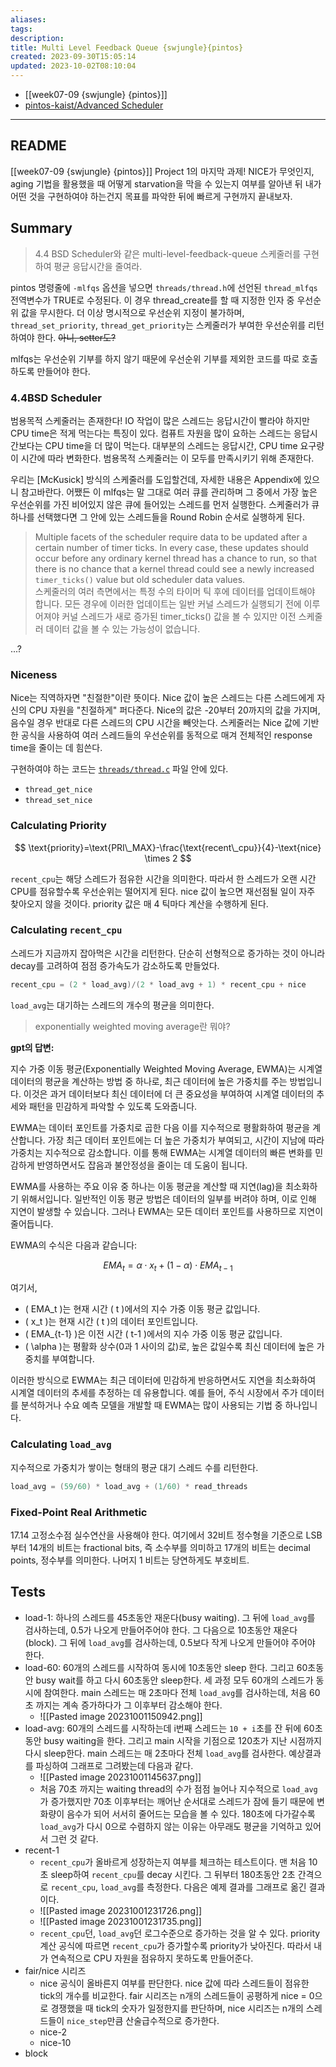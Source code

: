 ```yaml
---
aliases: 
tags: 
description:
title: Multi Level Feedback Queue {swjungle}{pintos}
created: 2023-09-30T15:05:14
updated: 2023-10-02T08:10:04
---
```

- [[week07-09 {swjungle} {pintos}]]
- [pintos-kaist/Advanced Scheduler](https://casys-kaist.github.io/pintos-kaist/project1/advanced_scheduler.html)
___

## README

[[week07-09 {swjungle} {pintos}]] Project 1의 마지막 과제! NICE가 무엇인지, aging 기법을 활용했을 때 어떻게 starvation을 막을 수 있는지 여부를 알아낸 뒤 내가 어떤 것을 구현하여야 하는건지 목표를 파악한 뒤에 빠르게 구현까지 끝내보자.

## Summary

> 4.4 BSD Scheduler와 같은 multi-level-feedback-queue 스케줄러를 구현하여 평균 응답시간을 줄여라.

pintos 명령줄에 `-mlfqs` 옵션을 넣으면 `threads/thread.h`에 선언된 `thread_mlfqs` 전역변수가 TRUE로 수정된다. 이 경우 thread_create를 할 때 지정한 인자 중 우선순위 값을 무시한다. 더 이상 명시적으로 우선순위 지정이 불가하며, `thread_set_priority`, `thread_get_priority`는 스케줄러가 부여한 우선순위를 리턴하여야 한다. ~~아니, setter도?~~

mlfqs는 우선순위 기부를 하지 않기 때문에 우선순위 기부를 제외한 코드를 따로 호출하도록 만들어야 한다. 

### 4.4BSD Scheduler

범용목적 스케줄러는 존재한다! IO 작업이 많은 스레드는 응답시간이 빨라야 하지만 CPU time은 적게 먹는다는 특징이 있다. 컴퓨트 자원을 많이 요하는 스레드는 응답시간보다는 CPU time을 더 많이 먹는다. 대부분의 스레드는 응답시간, CPU time 요구량이 시간에 따라 변화한다. 범용목적 스케줄러는 이 모두를 만족시키기 위해 존재한다.

우리는 [McKusick] 방식의 스케줄러를 도입할건데, 자세한 내용은 Appendix에 있으니 참고바란다. 어쨌든 이 mlfqs는 말 그대로 여러 큐를 관리하며 그 중에서 가장 높은 우선순위를 가진 비어있지 않은 큐에 들어있는 스레드를 먼저 실행한다. 스케줄러가 큐 하나를 선택했다면 그 안에 있는 스레드들을 Round Robin 순서로 실행하게 된다.

> Multiple facets of the scheduler require data to be updated after a certain number of timer ticks. In every case, these updates should occur before any ordinary kernel thread has a chance to run, so that there is no chance that a kernel thread could see a newly increased `timer_ticks()` value but old scheduler data values.  
> 스케줄러의 여러 측면에서는 특정 수의 타이머 틱 후에 데이터를 업데이트해야 합니다. 모든 경우에 이러한 업데이트는 일반 커널 스레드가 실행되기 전에 이루어져야 커널 스레드가 새로 증가된 timer_ticks() 값을 볼 수 있지만 이전 스케줄러 데이터 값을 볼 수 있는 가능성이 없습니다.

...?

### Niceness

Nice는 직역하자면 "친절한"이란 뜻이다. Nice 값이 높은 스레드는 다른 스레드에게 자신의 CPU 자원을 "친절하게" 퍼다준다. Nice의 값은 -20부터 20까지의 값을 가지며, 음수일 경우 반대로 다른 스레드의 CPU 시간을 빼앗는다. 스케줄러는 Nice 값에 기반한 공식을 사용하여 여러 스레드들의 우선순위를 동적으로 매겨 전체적인 response time을 줄이는 데 힘쓴다.

구현하여야 하는 코드는 [`threads/thread.c`](https://github.com/ChoiWheatley/swjungle-week07-09/blob/master/threads/thread.c) 파일 안에 있다.

- `thread_get_nice`
- `thread_set_nice`

### Calculating Priority

$$
\text{priority}=\text{PRI\_MAX}-\frac{\text{recent\_cpu}}{4}-\text{nice} \times 2
$$

`recent_cpu`는 해당 스레드가 점유한 시간을 의미한다. 따라서 한 스레드가 오랜 시간 CPU를 점유할수록 우선순위는 떨어지게 된다. nice 값이 높으면 재선점될 일이 자주 찾아오지 않을 것이다. priority 값은 매 4 틱마다 계산을 수행하게 된다.

### Calculating `recent_cpu`

스레드가 지금까지 잡아먹은 시간을 리턴한다. 단순히 선형적으로 증가하는 것이 아니라 decay를 고려하여 점점 증가속도가 감소하도록 만들었다.

```c
recent_cpu = (2 * load_avg)/(2 * load_avg + 1) * recent_cpu + nice
```

`load_avg`는 대기하는 스레드의 개수의 평균을 의미한다.

> exponentially weighted moving average란 뭐야?

**gpt의 답변:**

지수 가중 이동 평균(Exponentially Weighted Moving Average, EWMA)는 시계열 데이터의 평균을 계산하는 방법 중 하나로, 최근 데이터에 높은 가중치를 주는 방법입니다. 이것은 과거 데이터보다 최신 데이터에 더 큰 중요성을 부여하여 시계열 데이터의 추세와 패턴을 민감하게 파악할 수 있도록 도와줍니다.

EWMA는 데이터 포인트를 가중치로 곱한 다음 이를 지수적으로 평활화하여 평균을 계산합니다. 가장 최근 데이터 포인트에는 더 높은 가중치가 부여되고, 시간이 지남에 따라 가중치는 지수적으로 감소합니다. 이를 통해 EWMA는 시계열 데이터의 빠른 변화를 민감하게 반영하면서도 잡음과 불안정성을 줄이는 데 도움이 됩니다.

EWMA를 사용하는 주요 이유 중 하나는 이동 평균을 계산할 때 지연(lag)을 최소화하기 위해서입니다. 일반적인 이동 평균 방법은 데이터의 일부를 버려야 하며, 이로 인해 지연이 발생할 수 있습니다. 그러나 EWMA는 모든 데이터 포인트를 사용하므로 지연이 줄어듭니다.

EWMA의 수식은 다음과 같습니다:

$$ EMA_t = \alpha \cdot x_t + (1 - \alpha) \cdot EMA_{t-1} $$

여기서,
- \( EMA_t \)는 현재 시간 \( t \)에서의 지수 가중 이동 평균 값입니다.
- \( x_t \)는 현재 시간 \( t \)의 데이터 포인트입니다.
- \( EMA_{t-1} \)은 이전 시간 \( t-1 \)에서의 지수 가중 이동 평균 값입니다.
- \( \alpha \)는 평활화 상수(0과 1 사이의 값)로, 높은 값일수록 최신 데이터에 높은 가중치를 부여합니다.

이러한 방식으로 EWMA는 최근 데이터에 민감하게 반응하면서도 지연을 최소화하여 시계열 데이터의 추세를 추정하는 데 유용합니다. 예를 들어, 주식 시장에서 주가 데이터를 분석하거나 수요 예측 모델을 개발할 때 EWMA는 많이 사용되는 기법 중 하나입니다.

### Calculating `load_avg`

지수적으로 가중치가 쌓이는 형태의 평균 대기 스레드 수를 리턴한다.

```c
load_avg = (59/60) * load_avg + (1/60) * read_threads
```

### Fixed-Point Real Arithmetic

17.14 고정소수점 실수연산을 사용해야 한다. 여기에서 32비트 정수형을 기준으로 LSB부터 14개의 비트는 fractional bits, 즉 소수부를 의미하고 17개의 비트는 decimal points, 정수부를 의미한다. 나머지 1 비트는 당연하게도 부호비트.

## Tests

- load-1: 하나의 스레드를 45초동안 재운다(busy waiting). 그 뒤에 `load_avg`를 검사하는데, 0.5가 나오게 만들어주어야 한다. 그 다음으로 10초동안 재운다(block). 그 뒤에 `load_avg`를 검사하는데, 0.5보다 작게 나오게 만들어야 주어야 한다.
- load-60: 60개의 스레드를 시작하여 동시에 10초동안 sleep 한다. 그리고 60초동안 busy wait를 하고 다시 60초동안 sleep한다. 세 과정 모두 60개의 스레드가 동시에 참여한다. main 스레드는 매 2초마다 전체 `load_avg`를 검사하는데, 처음 60초 까지는 계속 증가하다가 그 이후부터 감소해야 한다.
	- ![[Pasted image 20231001150942.png]]
- load-avg: 60개의 스레드를 시작하는데 i번째 스레드는 `10 + i`초를 잔 뒤에 60초동안 busy waiting을 한다. 그리고 main 시작을 기점으로 120초가 지난 시점까지 다시 sleep한다. main 스레드는 매 2초마다 전체 `load_avg`를 검사한다. 예상결과를 파싱하여 그래프로 그려봤는데 다음과 같다. 
	- ![[Pasted image 20231001145637.png]]
	- 처음 70초 까지는 waiting thread의 수가 점점 늘어나 지수적으로 `load_avg` 가 증가했지만 70초 이후부터는 깨어난 순서대로 스레드가 잠에 들기 때문에 변화량이 음수가 되어 서서히 줄어드는 모습을 볼 수 있다. 180초에 다가갈수록 `load_avg`가 다시 0으로 수렴하지 않는 이유는 아무래도 평균을 기억하고 있어서 그런 것 같다.
- recent-1
	- `recent_cpu`가 올바르게 성장하는지 여부를 체크하는 테스트이다. 맨 처음 10초 sleep하여 `recent_cpu`를 decay 시킨다. 그 뒤부터 180초동안 2초 간격으로 `recent_cpu`, `load_avg`를 측정한다. 다음은 예제 결과를 그래프로 옮긴 결과이다.
	- ![[Pasted image 20231001231726.png]]
	- ![[Pasted image 20231001231735.png]]
	- `recent_cpu`던, `load_avg`던 로그수준으로 증가하는 것을 알 수 있다. priority 계산 공식에 따르면 `recent_cpu`가 증가할수록 priority가 낮아진다. 따라서 내가 연속적으로 CPU 자원을 점유하지 못하도록 만들어준다.
- fair/nice 시리즈
	- nice 공식이 올바른지 여부를 판단한다. nice 값에 따라 스레드들이 점유한 tick의 개수를 비교한다. fair 시리즈는 n개의 스레드들이 공평하게 nice = 0으로 경쟁했을 때 tick의 숫자가 일정한지를 판단하며, nice 시리즈는 n개의 스레드들이 `nice_step`만큼 산술급수적으로 증가한다.
	- nice-2
	- nice-10
- block
